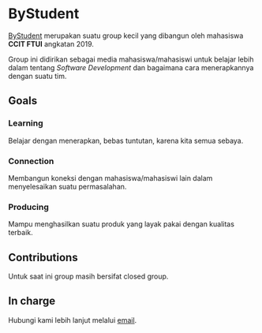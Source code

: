 # ByStudent
[ByStudent](https://bystudent-ccit.github.io/) merupakan suatu group kecil yang dibangun oleh mahasiswa **CCIT FTUI** angkatan 2019.  

Group ini didirikan sebagai media mahasiswa/mahasiswi untuk belajar lebih dalam tentang _Software Development_ dan bagaimana cara menerapkannya dengan suatu tim.


## Goals
### Learning
Belajar dengan menerapkan, bebas tuntutan, karena kita semua sebaya.

### Connection
Membangun koneksi dengan mahasiswa/mahasiswi lain dalam menyelesaikan suatu permasalahan.

### Producing
Mampu menghasilkan suatu produk yang layak pakai dengan kualitas terbaik.


## Contributions
Untuk saat ini group masih bersifat closed group.


## In charge
Hubungi kami lebih lanjut melalui [email](mailto:bystudent.ccit@gmail.com).